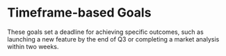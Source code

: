 # Timeframe-based Goals

These goals set a deadline for achieving specific outcomes, such as launching a new feature by the end of Q3 or completing a market analysis within two weeks.